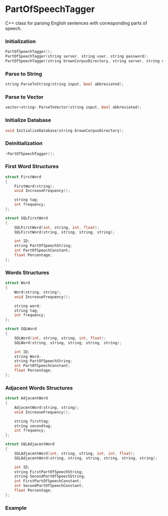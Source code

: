 # PartOfSpeechTagger
C++ class for parsing English sentences with corresponding parts of speech.

### Initialization
```C++
PartOfSpeechTagger();
PartOfSpeechTagger(string server, string user, string password);
PartOfSpeechTagger(string brownCorpusDirectory, string server, string user, string password);
```

### Parse to String
```C++
string ParseToString(string input, bool abbreviated);
```

### Parse to Vector
```C++
vector<string> ParseToVector(string input, bool abbreviated);
```

### Initialize Database
```C++
void InitializeDatabase(string brownCorpusDirectory);
```

### Deinitialization
```C++
~PartOfSpeechTagger();
```

### First Word Structures
```C++
struct FirstWord
{
	FirstWord(string);
	void IncreaseFrequency();

	string tag;
	int frequency;
};

struct SQLFirstWord
{
	SQLFirstWord(int, string, int, float);
	SQLFirstWord(string, string, string, string);

	int ID;
	string PartOfSpeechString;
	int PartOfSpeechConstant;
	float Percentage;
};
```

### Words Structures
```C++
struct Word
{
	Word(string, string);
	void IncreaseFrequency();

	string word;
	string tag;
	int frequency;
};

struct SQLWord
{
	SQLWord(int, string, string, int, float);
	SQLWord(string, string, string, string, string);

	int ID;
	string Word;
	string PartOfSpeechString;
	int PartOfSpeechConstant;
	float Percentage;
};
```

### Adjacent Words Structures
```C++
struct AdjacentWord
{
	AdjacentWord(string, string);
	void IncreaseFrequency();

	string firsttag;
	string secondtag;
	int frequency;
};

struct SQLAdjacentWord
{
	SQLAdjacentWord(int, string, string, int, int, float);
	SQLAdjacentWord(string, string, string, string, string, string);

	int ID;
	string FirstPartOfSpeechString;
	string SecondPartOfSpeechString;
	int FirstPartOfSpeechConstant;
	int SecondPartOfSpeechConstant;
	float Percentage;
};
```

### Example
```C++
```

